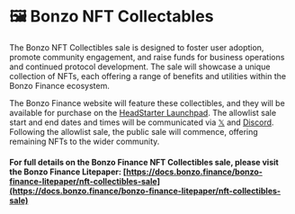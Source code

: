 # 🖼️ Bonzo NFT Collectables

The Bonzo NFT Collectibles sale is designed to foster user adoption, promote community engagement, and raise funds for business operations and continued protocol development. The sale will showcase a unique collection of NFTs, each offering a range of benefits and utilities within the Bonzo Finance ecosystem.

The Bonzo Finance website will feature these collectibles, and they will be available for purchase on the [HeadStarter Launchpad](https://app.headstarter.org/projects/bonzo-finance-pre-liquidity-ino). The allowlist sale start and end dates and times will be communicated via [𝕏](https://www.x.com/bonzo\_finance) and [Discord](https://www.bonzo.finance/discord). Following the allowlist sale, the public sale will commence, offering remaining NFTs to the wider community.

#### For full details on the Bonzo Finance NFT Collectibles sale, please visit the Bonzo Finance Litepaper: [https://docs.bonzo.finance/bonzo-finance-litepaper/nft-collectibles-sale](https://docs.bonzo.finance/bonzo-finance-litepaper/nft-collectibles-sale)  <a href="#allowlist-nft-collectibles-sale" id="allowlist-nft-collectibles-sale"></a>
